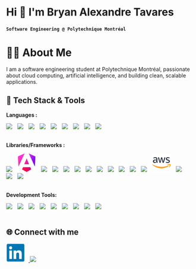 # Hi 👋 I'm Bryan Alexandre Tavares

**`Software Engineering @ Polytechnique Montréal`**

# 👨‍💻 About Me

I am a software engineering student at Polytechnique Montréal, passionate about cloud computing, artificial intelligence, and building clean, scalable applications.

## 🧰 Tech Stack & Tools

<p><strong>Languages :</strong> </p>
<div>
    <img src="https://devicon-website.vercel.app/api/python/original-wordmark.svg" width="50px" style="padding-right:10px"></img>
    <img src="https://devicon-website.vercel.app/api/java/original-wordmark.svg" width="50px" style="padding-right:10px"></img>
    <img src="https://devicon-website.vercel.app/api/javascript/original.svg" width="50px" style="padding-right:10px"></img>
    <img src="https://devicon-website.vercel.app/api/typescript/original.svg" width="50px" style="padding-right:10px"></img>
    <img src="https://devicon-website.vercel.app/api/c/original.svg" width="50px" style="padding-right:10px"></img>
    <img src="https://devicon-website.vercel.app/api/cplusplus/original.svg" width="50px" style="padding-right:10px"></img>
    <img src="https://devicon-website.vercel.app/api/html5/original-wordmark.svg" width="50px" style="padding-right:10px"></img>
    <img src="https://devicon-website.vercel.app/api/css3/original-wordmark.svg" width="50px" style="padding-right:10px"></img>
    <img src="https://devicon-website.vercel.app/api/sass/original.svg" width="50px" style="padding-right:10px"></img>
    <br></br>
</div>

<p><strong>Libraries/Frameworks :</strong> </p>
<div>
    <img src="https://devicon-website.vercel.app/api/figma/original.svg" width="50px" style="padding-right:10px"></img>
    <img src="https://raw.githubusercontent.com/devicons/devicon/develop/icons/angular/angular-original.svg" width="50px" style="padding-right:10px">
    <img src="https://devicon-website.vercel.app/api/react/original.svg" width="50px" style="padding-right:10px"></img>
    <img src="https://devicon-website.vercel.app/api/vuejs/original.svg" width="50px" style="padding-right:10px"></img>
    <img src="https://devicon-website.vercel.app/api/nodejs/plain-wordmark.svg" width="50px" style="padding-right:10px"></img>
    <img src="https://devicon-website.vercel.app/api/nestjs/plain-wordmark.svg" width="50px" style="padding-right:10px"></img>
    <img src="https://devicon-website.vercel.app/api/express/original-wordmark.svg?color=%23FFFFFF" width="50px" style="padding-right:10px"></img>
    <img src="https://devicon-website.vercel.app/api/postgresql/plain-wordmark.svg" width="50px" style="padding-right:10px"></img>
    <img src="https://devicon-website.vercel.app/api/mysql/original-wordmark.svg" width="50px" style="padding-right:10px"></img>
    <img src="https://devicon-website.vercel.app/api/mongodb/plain-wordmark.svg" width="50px" style="padding-right:10px"></img>
    <img src="https://devicon-website.vercel.app/api/jasmine/plain-wordmark.svg" width="50px" style="padding-right:10px"></img>
    <img src="https://devicon-website.vercel.app/api/karma/original.svg" width="50px" style="padding-right:10px"></img>
    <img src="https://raw.githubusercontent.com/devicons/devicon/develop/icons/amazonwebservices/amazonwebservices-original-wordmark.svg" width="50px" style="padding-right:10px">
    <img src="https://devicon-website.vercel.app/api/flutter/original.svg" width="50px" style="padding-right:10px"></img>
    <img src="https://devicon-website.vercel.app/api/docker/plain-wordmark.svg" width="50px" style="padding-right:10px"></img>
    <img src="https://devicon-website.vercel.app/api/kubernetes/plain-wordmark.svg" width="50px" style="padding-right:10px"></img>
    <br></br>
</div>

<p><strong>Development Tools: </strong></p>
<div> 
    <img src="https://devicon-website.vercel.app/api/github/original-wordmark.svg?color=%23FFFFFF" width="50px" style="padding-right:10px"></img>
    <img src="https://devicon-website.vercel.app/api/git/plain-wordmark.svg" width="50px" style="padding-right:10px"></img>
    <img src="https://devicon-website.vercel.app/api/gitlab/plain-wordmark.svg" width="50px" style="padding-right:10px"></img>
    <img src="https://devicon-website.vercel.app/api/visualstudio/plain-wordmark.svg" width="50px" style="padding-right:10px"></img>
    <img src="https://devicon-website.vercel.app/api/vscode/original-wordmark.svg" width="50px" style="padding-right:10px"></img>
    <img src="https://devicon-website.vercel.app/api/intellij/original-wordmark.svg" width="50px" style="padding-right:10px"></img>
    <img src="https://devicon-website.vercel.app/api/jira/original.svg" width="50px" style="padding-right:10px"></img>
    <img src="https://devicon-website.vercel.app/api/confluence/original.svg" width="50px" style="padding-right:10px"></img>
    <img src="https://devicon-website.vercel.app/api/jenkins/original.svg" width="50px" style="padding-right:10px"></img>
    <br></br>
</div>

## 🌐 Connect with me

<a href="https://www.linkedin.com/in/bryan-alexandre-t-04738a1a0/">
    <img src="https://raw.githubusercontent.com/devicons/devicon/develop/icons/linkedin/linkedin-original.svg" width="50px" style="padding-right:10px">
</a>
<a href="mailto:bryanalexandre03@gmail.com">
    <img src="https://skillicons.dev/icons?i=gmail" width="50px" style="padding-right:10px">
</a>
